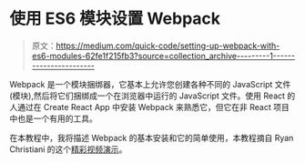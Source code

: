 # 使用 ES6 模块设置 Webpack

> 原文：<https://medium.com/quick-code/setting-up-webpack-with-es6-modules-62fe1f215fb3?source=collection_archive---------1----------------------->

Webpack 是一个模块捆绑器，它基本上允许您创建各种不同的 JavaScript 文件(模块),然后将它们捆绑成一个在浏览器中运行的 JavaScript 文件。使用 React 的人通过在 Create React App 中安装 Webpack 来熟悉它，但它在非 React 项目中也是一个有用的工具。

在本教程中，我将描述 Webpack 的基本安装和它的简单使用，本教程摘自 Ryan Christiani 的这个[精彩视频演示](https://www.youtube.com/watch?v=U2kCjkxPMuM)。
